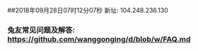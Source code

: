 ##2018年09月28日07时12分07秒 新址: 104.248.236.130
### 兔友常见问题及解答: https://github.com/wanggonging/d/blob/w/FAQ.md
